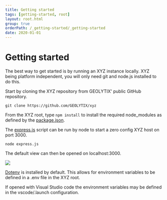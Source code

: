 ```yaml
---
title: Getting started
tags: [getting-started, root]
layout: root.html
group: true
orderPath: /_getting-started/_getting-started
date: 2020-01-01
---
```


# Getting started

The best way to get started is by running an XYZ instance locally. XYZ being platform independent, you will only need git and node.js installed to do this.

Start by cloning the XYZ repository from GEOLYTIX' public GitHub repository.

```
git clone https://github.com/GEOLYTIX/xyz
```

From the XYZ root, type `npm install` to install the required node_modules as defined by the [package.json](https://github.com/GEOLYTIX/xyz/blob/master/package.json).

The [express.js](https://github.com/GEOLYTIX/xyz/blob/master/express.js) script can be run by node to start a zero config XYZ host on port 3000.

```
node express.js
```

The default view can then be opened on localhost:3000.

![](https://res.cloudinary.com/geolytix-xyz/image/upload/v1589814155/documentation/node_express.png)

[Dotenv](https://www.npmjs.com/package/dotenv) is installed by default. This allows for environment variables to be defined in a .env file in the XYZ root.

If opened with Visual Studio code the environment variables may be defined in the vscode/.launch configuration.